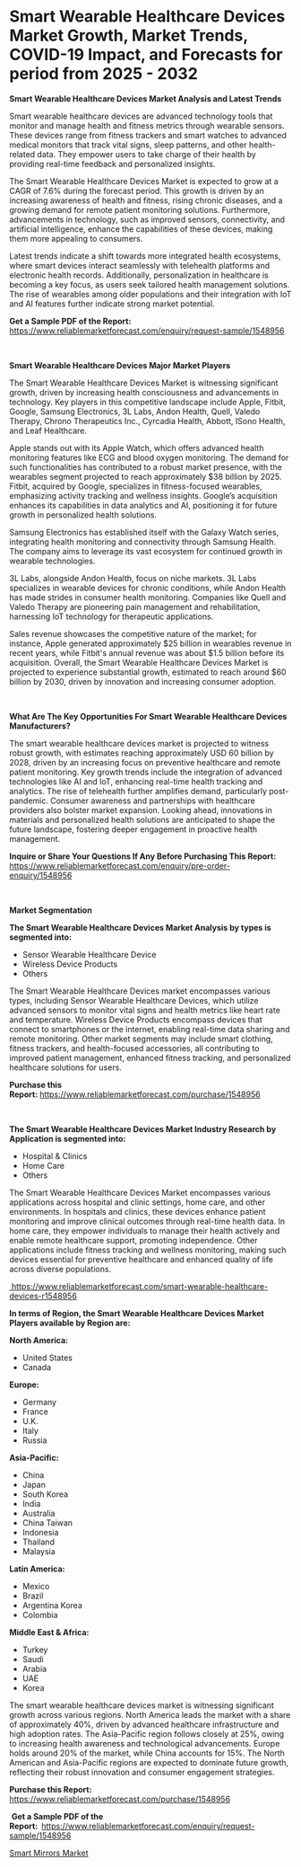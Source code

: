 <p><h1>Smart Wearable Healthcare Devices Market Growth, Market Trends, COVID-19 Impact, and Forecasts for period from 2025 - 2032</h1></p><p><strong>Smart Wearable Healthcare Devices Market Analysis and Latest Trends</strong></p>
<p><p>Smart wearable healthcare devices are advanced technology tools that monitor and manage health and fitness metrics through wearable sensors. These devices range from fitness trackers and smart watches to advanced medical monitors that track vital signs, sleep patterns, and other health-related data. They empower users to take charge of their health by providing real-time feedback and personalized insights.</p><p>The Smart Wearable Healthcare Devices Market is expected to grow at a CAGR of 7.6% during the forecast period. This growth is driven by an increasing awareness of health and fitness, rising chronic diseases, and a growing demand for remote patient monitoring solutions. Furthermore, advancements in technology, such as improved sensors, connectivity, and artificial intelligence, enhance the capabilities of these devices, making them more appealing to consumers. </p><p>Latest trends indicate a shift towards more integrated health ecosystems, where smart devices interact seamlessly with telehealth platforms and electronic health records. Additionally, personalization in healthcare is becoming a key focus, as users seek tailored health management solutions. The rise of wearables among older populations and their integration with IoT and AI features further indicate strong market potential.</p></p>
<p><strong>Get a Sample PDF of the Report:&nbsp;</strong> <a href="https://www.reliablemarketforecast.com/enquiry/request-sample/1548956?utm_campaign=1890&utm_medium=2&utm_source=Github&utm_content=ia&utm_term=08022025&utm_id=smart-wearable-healthcare-devices">https://www.reliablemarketforecast.com/enquiry/request-sample/1548956</a></p>
<p>&nbsp;</p>
<p><strong>Smart Wearable Healthcare Devices Major Market Players</strong></p>
<p><p>The Smart Wearable Healthcare Devices Market is witnessing significant growth, driven by increasing health consciousness and advancements in technology. Key players in this competitive landscape include Apple, Fitbit, Google, Samsung Electronics, 3L Labs, Andon Health, Quell, Valedo Therapy, Chrono Therapeutics Inc., Cyrcadia Health, Abbott, ISono Health, and Leaf Healthcare.</p><p>Apple stands out with its Apple Watch, which offers advanced health monitoring features like ECG and blood oxygen monitoring. The demand for such functionalities has contributed to a robust market presence, with the wearables segment projected to reach approximately $38 billion by 2025. Fitbit, acquired by Google, specializes in fitness-focused wearables, emphasizing activity tracking and wellness insights. Google’s acquisition enhances its capabilities in data analytics and AI, positioning it for future growth in personalized health solutions.</p><p>Samsung Electronics has established itself with the Galaxy Watch series, integrating health monitoring and connectivity through Samsung Health. The company aims to leverage its vast ecosystem for continued growth in wearable technologies.</p><p>3L Labs, alongside Andon Health, focus on niche markets. 3L Labs specializes in wearable devices for chronic conditions, while Andon Health has made strides in consumer health monitoring. Companies like Quell and Valedo Therapy are pioneering pain management and rehabilitation, harnessing IoT technology for therapeutic applications.</p><p>Sales revenue showcases the competitive nature of the market; for instance, Apple generated approximately $25 billion in wearables revenue in recent years, while Fitbit's annual revenue was about $1.5 billion before its acquisition. Overall, the Smart Wearable Healthcare Devices Market is projected to experience substantial growth, estimated to reach around $60 billion by 2030, driven by innovation and increasing consumer adoption.</p></p>
<p>&nbsp;</p>
<p><strong>What Are The Key Opportunities For Smart Wearable Healthcare Devices Manufacturers?</strong></p>
<p><p>The smart wearable healthcare devices market is projected to witness robust growth, with estimates reaching approximately USD 60 billion by 2028, driven by an increasing focus on preventive healthcare and remote patient monitoring. Key growth trends include the integration of advanced technologies like AI and IoT, enhancing real-time health tracking and analytics. The rise of telehealth further amplifies demand, particularly post-pandemic. Consumer awareness and partnerships with healthcare providers also bolster market expansion. Looking ahead, innovations in materials and personalized health solutions are anticipated to shape the future landscape, fostering deeper engagement in proactive health management.</p></p>
<p><strong>Inquire or Share Your Questions If Any Before Purchasing This Report:</strong> <a href="https://www.reliablemarketforecast.com/enquiry/pre-order-enquiry/1548956?utm_campaign=1890&utm_medium=2&utm_source=Github&utm_content=ia&utm_term=08022025&utm_id=smart-wearable-healthcare-devices">https://www.reliablemarketforecast.com/enquiry/pre-order-enquiry/1548956</a></p>
<p>&nbsp;</p>
<p><strong>Market Segmentation</strong></p>
<p><strong>The Smart Wearable Healthcare Devices Market Analysis by types is segmented into:</strong></p>
<p><ul><li>Sensor Wearable Healthcare Device</li><li>Wireless Device Products</li><li>Others</li></ul></p>
<p><p>The Smart Wearable Healthcare Devices market encompasses various types, including Sensor Wearable Healthcare Devices, which utilize advanced sensors to monitor vital signs and health metrics like heart rate and temperature. Wireless Device Products encompass devices that connect to smartphones or the internet, enabling real-time data sharing and remote monitoring. Other market segments may include smart clothing, fitness trackers, and health-focused accessories, all contributing to improved patient management, enhanced fitness tracking, and personalized healthcare solutions for users.</p></p>
<p><strong>Purchase this Report:&nbsp;</strong><a href="https://www.reliablemarketforecast.com/purchase/1548956?utm_campaign=1890&utm_medium=2&utm_source=Github&utm_content=ia&utm_term=08022025&utm_id=smart-wearable-healthcare-devices">https://www.reliablemarketforecast.com/purchase/1548956</a></p>
<p>&nbsp;</p>
<p><strong>The Smart Wearable Healthcare Devices Market Industry Research by Application is segmented into:</strong></p>
<p><ul><li>Hospital & Clinics</li><li>Home Care</li><li>Others</li></ul></p>
<p><p>The Smart Wearable Healthcare Devices Market encompasses various applications across hospital and clinic settings, home care, and other environments. In hospitals and clinics, these devices enhance patient monitoring and improve clinical outcomes through real-time health data. In home care, they empower individuals to manage their health actively and enable remote healthcare support, promoting independence. Other applications include fitness tracking and wellness monitoring, making such devices essential for preventive healthcare and enhanced quality of life across diverse populations.</p></p>
<p><a href="https://www.reliablemarketforecast.com/smart-wearable-healthcare-devices-r1548956?utm_campaign=1890&utm_medium=2&utm_source=Github&utm_content=ia&utm_term=08022025&utm_id=smart-wearable-healthcare-devices">&nbsp;https://www.reliablemarketforecast.com/smart-wearable-healthcare-devices-r1548956</a></p>
<p><strong>In terms of Region, the Smart Wearable Healthcare Devices Market Players available by Region are:</strong></p>
<p>
    <p> <strong> North America: </strong>
        <ul>
            <li>United States</li>
            <li>Canada</li>
        </ul>
        </p> 
    <p> <strong> Europe: </strong>
        <ul>
            <li>Germany</li>
            <li>France</li>
            <li>U.K.</li>
            <li>Italy</li>
            <li>Russia</li>
        </ul>
        </p> 
    <p> <strong> Asia-Pacific: </strong>
        <ul>
            <li>China</li>
            <li>Japan</li>
            <li>South Korea</li>
            <li>India</li>
            <li>Australia</li>
            <li>China Taiwan</li>
            <li>Indonesia</li>
            <li>Thailand</li>
            <li>Malaysia</li>
        </ul>
        </p> 
    <p> <strong> Latin America: </strong>
        <ul>
            <li>Mexico</li>
            <li>Brazil</li>
            <li>Argentina Korea</li>
            <li>Colombia</li>
        </ul>
        </p> 
    <p> <strong> Middle East & Africa: </strong>
        <ul>
            <li>Turkey</li>
            <li>Saudi</li>
            <li>Arabia</li>
            <li>UAE</li>
            <li>Korea</li>
        </ul>
    </p>
    </p>
<p><p>The smart wearable healthcare devices market is witnessing significant growth across various regions. North America leads the market with a share of approximately 40%, driven by advanced healthcare infrastructure and high adoption rates. The Asia-Pacific region follows closely at 25%, owing to increasing health awareness and technological advancements. Europe holds around 20% of the market, while China accounts for 15%. The North American and Asia-Pacific regions are expected to dominate future growth, reflecting their robust innovation and consumer engagement strategies.</p></p>
<p><strong>Purchase this Report: </strong><a href="https://www.reliablemarketforecast.com/purchase/1548956?utm_campaign=1890&utm_medium=2&utm_source=Github&utm_content=ia&utm_term=08022025&utm_id=smart-wearable-healthcare-devices">https://www.reliablemarketforecast.com/purchase/1548956</a></p>
<p>&nbsp;<strong>Get a Sample PDF of the Report:&nbsp;&nbsp;</strong><a href="https://www.reliablemarketforecast.com/enquiry/request-sample/1548956?utm_campaign=1890&utm_medium=2&utm_source=Github&utm_content=ia&utm_term=08022025&utm_id=smart-wearable-healthcare-devices">https://www.reliablemarketforecast.com/enquiry/request-sample/1548956</a></p>
<p><strong></strong></p>
<p><p><a href="https://github.com/lylyparadise/Market-Research-Report-List-6/blob/main/smart-mirrors-market.md?utm_campaign=1890&utm_medium=2&utm_source=Github&utm_content=ia&utm_term=08022025&utm_id=smart-wearable-healthcare-devices">Smart Mirrors Market</a></p></p>